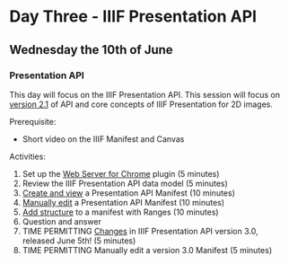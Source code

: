 # Day Three - IIIF Presentation API
## Wednesday the 10th of June

### Presentation API 

This day will focus on the IIIF Presentation API.  This session will focus on [version 2.1](https://iiif.io/api/presentation/2.1/) of API and core concepts of IIIF Presentation for 2D images.

Prerequisite: 
* Short video on the IIIF Manifest and Canvas

Activities:

1. Set up the [Web Server for Chrome](chrome-web-server/README.md) plugin (5 minutes)
1. Review the IIIF Presentation API data model (5 minutes)
1. [Create and view](bodleian-editor/README.md) a Presentation API Manifest (10 minutes)
1. [Manually edit](edit-a-manifest/README.md) a Presentation API Manifest (10 minutes)
1. [Add structure](ranges/README.md) to a manifest with Ranges (10 minutes)
1. Question and answer
1. TIME PERMITTING [Changes](v3-changes/README.md) in IIIF Presentation API version 3.0, released June 5th!  (5 minutes)
1. TIME PERMITTING Manually edit a version 3.0 Manifest (5 minutes)



